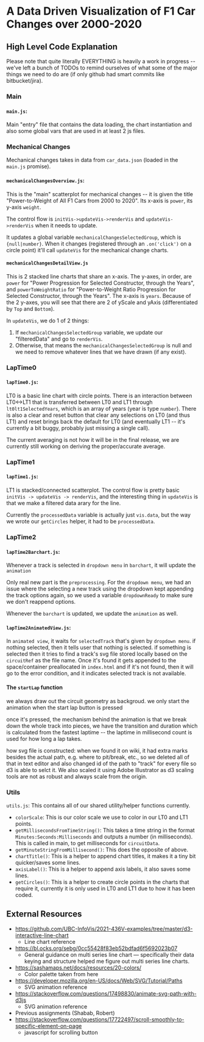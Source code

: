 # A Data Driven Visualization of F1 Car Changes over 2000-2020

## High Level Code Explanation

Please note that quite literally EVERYTHING is heavily a work in progress -- we've left a bunch of TODOs to remind ourselves of what some of the major things we need to do are (if only github had smart commits like bitbucket/jira).

### Main
#### `main.js`:
Main "entry" file that contains the data loading, the chart instantiation and also some global vars that are used in at least 2 js files.

### Mechanical Changes
Mechanical changes takes in data from `car_data.json` (loaded in the `main.js` promise).

#### `mechanicalChangesOverview.js`:
This is the "main" scatterplot for mechanical changes -- it is given the title "Power-to-Weight of All F1 Cars from 2000 to 2020". Its x-axis is `power`, its y-axis `weight`.

The control flow is `initVis->updateVis->renderVis` and `updateVis->renderVis` when it needs to update.

It updates a global variable `mechanicalChangesSelectedGroup`, which is `{null|number}`. When it changes (registered through an `.on('click')` on a circle point) it'll call `updateVis` for the mechanical change charts.

#### `mechanicalChangesDetailView.js`
This is 2 stacked line charts that share an x-axis. The y-axes, in order, are `power` for "Power Progression for Selected Constructor, through the Years", and `powerToWeightRatio` for "Power-to-Weight Ratio Progression for Selected Constructor, through the Years". The x-axis is `years`. Because of the 2 y-axes, you will see that there are 2 of yScale and yAxis (differentiated by `Top` and `Bottom`).

In `updateVis`, we do 1 of 2 things:
1. If `mechanicalChangesSelectedGroup` variable, we update our "filteredData" and go to `renderVis`.
2. Otherwise, that means the `mechanicalChangesSelectedGroup` is null and we need to remove whatever lines that we have drawn (if any exist).

### LapTime0
#### `lapTime0.js`:
LT0 is a basic line chart with circle points. There is an interaction between LT0<->LT1 that is transferred between LT0 and LT1 through `lt0lt1SelectedYears`, which is an array of years (year is type `number`). There is also a clear and reset button that clear any selections on LT0 (and thus LT1) and reset brings back the default for LT0 (and eventually LT1 -- it's currently a bit buggy, probably just missing a single call).

The current averaging is not how it will be in the final release, we are currently still working on deriving the proper/accurate average.

### LapTime1
#### `lapTime1.js`:
LT1 is stacked/connected scatterplot. The control flow is pretty basic `initVis -> updateVis -> renderVis`, and the interesting thing in `updateVis` is that we make a filtered data arary for the line.

Currently the `processedData` variable is actually just `vis.data`, but the way we wrote our `getCircles` helper, it had to be `processedData`.

### LapTime2
#### `lapTime2Barchart.js`:

Whenever a track is selected in `dropdown menu` in `barchart`, it will update the `animation`

Only real new part is the `preprocessing`.
For the `dropdown menu`, we had an issue where the selecting a new track using the dropdown kept appending the track options again, so we used a variable `dropdownReady` to make sure we don't reappend options.

Whenever the `barchart` is updated, we update the `animation` as well.

#### `lapTime2AnimatedView.js`:

In `animated view`, it waits for `selectedTrack` that's given by `dropdown menu`. if nothing selected, then it tells user that nothing is selected. if something is selected then it tries to find a track's svg file stored locally based on the `circuitRef` as the file name. Once it's found it gets appended to the space/container preallocated in `index.html` and if it's not found, then it will go to the error condition, and it indicates selected track is not available.

#### The `startLap` function
we always draw out the circuit geometry as backgroud.
we only start the animation when the start lap button is pressed

once it's pressed, the mechanism behind the animation is that we break down the whole track into pieces, we have the transition and duration which is calculated from the fastest laptime -- the laptime in millisecond count is used for how long a lap takes.

how svg file is constructed:
when we found it on wiki, it had extra marks besides the actual path, e.g. where to pit/break, etc., so we deleted all of that in text editor and also changed id of the path to "track" for every file so d3 is able to selct it. We also scaled it using Adobe Illustrator as d3 scaling tools are not as robust and always scale from the origin.

### Utils
`utils.js`: This contains all of our shared utility/helper functions currently.
- `colorScale`: This is our color scale we use to color in our LT0 and LT1 points.
- `getMillisecondsFromTimeString()`: This takes a time string in the format `Minutes:Seconds:Milliseconds` and outputs a number (in milliseconds). This is called in main, to get milliseconds for `circuitData`.
- `getMinuteStringFromMillisecond()`: This does the opposite of above.
- `chartTitle()`: This is a helper to append chart titles, it makes it a tiny bit quicker/saves some lines.
- `axisLabel()`: This is a helper to append axis labels, it also saves some lines.
- `getCircles()`: This is a helper to create circle points in the charts that require it, currently it is only used in LT0 and LT1 due to how it has been coded.

## External Resources

* https://github.com/UBC-InfoVis/2021-436V-examples/tree/master/d3-interactive-line-chart
    * Line chart reference
* https://bl.ocks.org/sebg/0cc55428f83eb52bdfad6f5692023b07
    * General guidance on multi series line chart — specifically their data keying and structure helped me figure out multi series line charts.
* https://sashamaps.net/docs/resources/20-colors/
    * Color palette taken from here
* https://developer.mozilla.org/en-US/docs/Web/SVG/Tutorial/Paths
    * SVG animation reference
* https://stackoverflow.com/questions/17498830/animate-svg-path-with-d3js
    * SVG animation reference
* Previous assignments (Shabab, Robert)
* https://stackoverflow.com/questions/17722497/scroll-smoothly-to-specific-element-on-page
    * javascript for scrolling button



